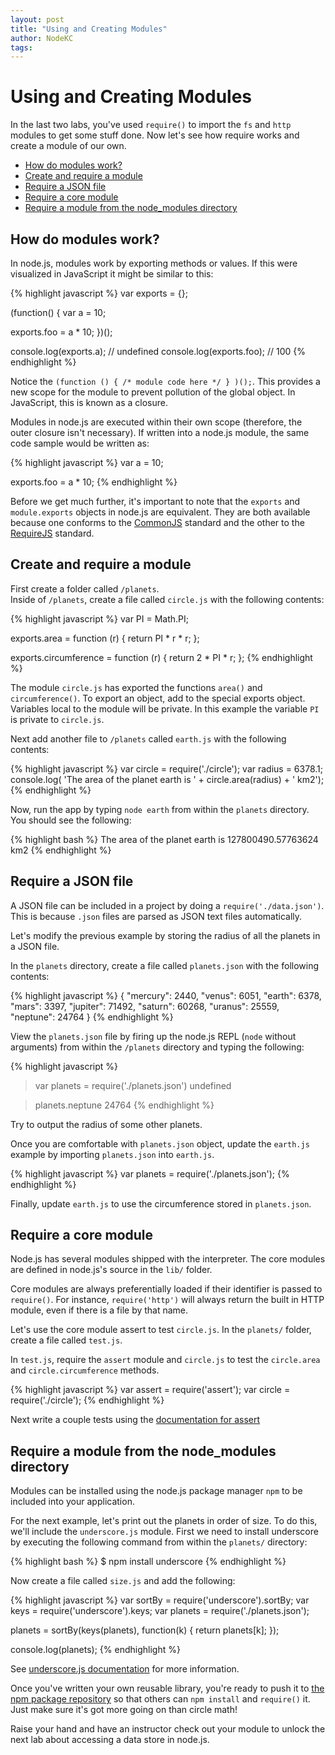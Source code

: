 ```yaml
---
layout: post
title: "Using and Creating Modules"
author: NodeKC
tags:
---
```


# Using and Creating Modules

In the last two labs, you've used `require()` to import the `fs` and `http` modules to get some stuff done. Now let's see how require works and create a module of our own.

* [How do modules work?](#how_do_modules_work)
* [Create and require a module](#create_and_require_a_module)
* [Require a JSON file](#require_a_json_file)
* [Require a core module](#require_a_core_module)
* [Require a module from the node_modules directory](#require_a_module_from_the_node_modules_directory)


## How do modules work?

In node.js, modules work by exporting methods or values.  If this were visualized in JavaScript it might be similar to this:

{% highlight javascript %}
var exports = {};

(function() {
  var a = 10;

  exports.foo = a * 10;
})();

console.log(exports.a);   // undefined
console.log(exports.foo); // 100
{% endhighlight %}

Notice the `(function () { /* module code here */ } )();`. This provides a new scope for the module to prevent pollution of the global object. In JavaScript, this is known as a closure.

Modules in node.js are executed within their own scope (therefore, the outer closure isn't necessary). If written into a node.js module, the same code sample would be written as:

{% highlight javascript %}
var a = 10;

exports.foo = a * 10;
{% endhighlight %}

Before we get much further, it's important to note that the `exports` and `module.exports` objects in node.js are equivalent. They are both available because one conforms to the [CommonJS](http://www.commonjs.org/) standard and the other to the [RequireJS](http://requirejs.org) standard.

## Create and require a module

First create a folder called ```/planets```.  
Inside of ```/planets```, create a  file called ```circle.js``` with the following contents:

{% highlight javascript %}
var PI = Math.PI;

exports.area = function (r) {
  return PI * r * r;
};

exports.circumference = function (r) {
  return 2 * PI * r;
};
{% endhighlight %}

The module ```circle.js``` has exported the functions ```area()``` and ```circumference()```. To export an object, add to the special exports object.  Variables local to the module will be private. In this example the variable ```PI``` is private to ```circle.js```.


Next add another file to ```/planets``` called ```earth.js``` with the following contents:

{% highlight javascript %}
var circle = require('./circle');
var radius = 6378.1;
console.log( 'The area of the planet earth is ' + circle.area(radius) + ' km2');
{% endhighlight %}

Now, run the app by typing ```node earth``` from within the ```planets``` directory. You should see the following:

{% highlight bash %}
The area of the planet earth is 127800490.57763624 km2
{% endhighlight %}

## Require a JSON file

A JSON file can be included in a project by doing a ```require('./data.json')```.  This is because ```.json``` files are parsed as JSON text files automatically.

Let's modify the previous example by storing the radius of all the planets in a JSON file. 

In the ```planets``` directory, create a file called ```planets.json``` with the following contents:

{% highlight javascript %}
{
  "mercury": 2440,
  "venus":  6051,
  "earth":  6378,
  "mars":   3397,
  "jupiter": 71492,
  "saturn": 60268,
  "uranus": 25559,
  "neptune": 24764
}
{% endhighlight %}

View the ```planets.json``` file by firing up the node.js REPL (```node``` without arguments) from within the ```/planets``` directory and typing the following:

{% highlight javascript %}
> var planets = require('./planets.json')
undefined

> planets.neptune
24764
{% endhighlight %}

Try to output the radius of some other planets.

Once you are comfortable with ```planets.json``` object,  update the ```earth.js``` example by importing ```planets.json``` into ```earth.js```.

{% highlight javascript %}
var planets = require('./planets.json');
{% endhighlight %}

Finally, update ```earth.js``` to use the circumference stored in ```planets.json```.

## Require a core module

Node.js has several modules shipped with the interpreter. The core modules are defined in node.js's source in the ```lib/``` folder.

Core modules are always preferentially loaded if their identifier is passed to ```require()```. For instance, ```require('http')``` will always return the built in HTTP module, even if there is a file by that name.

Let's use the core module assert to test ```circle.js```.  In the ```planets/``` folder, create a file called ```test.js```. 

In ```test.js```, require the ```assert``` module and ```circle.js``` to test the ```circle.area``` and ```circle.circumference``` methods.

{% highlight javascript %}
var assert = require('assert');
var circle = require('./circle');
{% endhighlight %}

Next write a couple tests using the [documentation for assert](http://nodejs.org/api/assert.html)

## Require a module from the node_modules directory

Modules can be installed using the node.js package manager `npm` to be included into your application.

For the next example, let's print out the planets in order of size. To do this, we'll include the ```underscore.js``` module. First we need to install underscore by executing the following command from within the ```planets/``` directory:

{% highlight bash %}
$ npm install underscore
{% endhighlight %}

Now create a file called ```size.js``` and add the following:

{% highlight javascript %}
var sortBy = require('underscore').sortBy;
var keys = require('underscore').keys;
var planets = require('./planets.json');

planets = sortBy(keys(planets), function(k) { return planets[k]; });

console.log(planets);
{% endhighlight %}

See [underscore.js documentation](http://underscorejs.org/#sortBy) for more information.

Once you've written your own reusable library, you're ready to push it to [the npm package repository](http://npmjs.org) so that others can `npm install` and `require()` it. Just make sure it's got more going on than circle math!

Raise your hand and have an instructor check out your module to unlock the next lab about accessing a data store in node.js.
